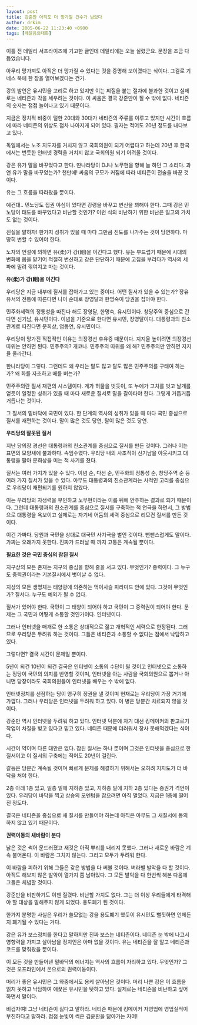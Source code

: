 ```yaml
---
layout: post
title: 강준만 아직도 더 망가질 건수가 남았다
author: drkim
date: 2005-06-22 11:23:40 +0900
tags: [깨달음의대화]
---
```

이틀 전 데일리 서프라이즈에 기고한 글인데 데일리에는 오늘 실렸군요. 문장을 조금 다듬었습니다. 

아무리 망가져도 아직은 더 망가질 수 있다는 것을 증명해 보이겠다는 식이다. 그걸로 기네스 북에 한 장을 열어보겠다는 건가.

강의 발언은 유시민을 고리로 하고 있지만 이는 찌질을 붙는 절차에 불과한 것이고 실제로는 네티즌과 각을 세우려는 것이다. 이 싸움은 결국 강준만이 질 수 밖에 없다. 네티즌의 숫자는 점점 늘어나고 있기 때문이다. 

지금은 정치적 비중이 덜한 20대와 30대가 네티즌의 주류를 이루고 있지만 시간이 흐름에 따라 네티즌의 위상도 점차 나아지게 되어 있다. 필자는 적어도 20년 정도를 내다보고 있다. 

독일에서는 노조 지도자를 거치지 않고 국회의원이 되기 어렵다고 하는데 20년 후 한국에서는 번듯한 인터넷 경력을 거치지 않고 국회의원 되기 어려울 것이다.

강은 유가 말을 바꾸었다고 한다. 딴나라당이 DJ나 노무현을 향해 늘 하던 그 소리다. 과연 유가 말을 바꾸었는가? 천만에! 싸움의 규모가 커짐에 따라 네티즌이 전술을 바꾼 것이다. 

유는 그 흐름을 따라왔을 뿐이다. 

예컨대.. 민노당도 집권 야심이 있다면 강령을 바꾸고 변신을 꾀해야 한다. 그때 강은 민노당이 태도를 바꾸었다고 비난할 것인가? 이런 식의 비난하기 위한 비난은 일고의 가치도 없는 것이다. 

진실을 말하자! 한가지 성취가 있을 때 마다 그만큼 진도를 나가주는 것이 당연하다. 마땅히 변할 수 있어야 한다. 

노자의 언설에 의하면 유(柔)가 강(剛)을 이긴다고 했다. 유는 부드럽기 때문에 시대의 변화에 몸을 맡기어 적절히 변신하고 강은 단단하기 때문에 고집을 부리다가 역사의 세파에 밀려 꺾여지고 마는 것이다. 

**유(柔)가 강(剛)을 이긴다**

우리당은 지금 내부에 질서를 잡아가고 있는 중이다. 어떤 질서가 있을 수 있는가? 장유유서의 전통에 따른다면 나이 순대로 장영달과 한명숙이 당권을 잡아야 한다. 

민주화세력의 정통성을 따진다 해도 장영달, 한명숙, 유시민이다. 창당주역 중심으로 간다면 신기남, 유시민이다. 이념을 기준으로 한다면 유시민, 장영달이다. 대통령과의 친소관계로 따진다면 문희상, 염동연, 유시민이다. 

우리당이 망가진 직접적인 이유는 의장경선 후유증 때문이다. 지지율 높이려면 의장경선 따위는 안하면 된다. 민주주의? 개코나. 민주주의 따위를 왜 해? 민주주의만 안하면 지지율 올라간다. 

한나라당이 그렇다. 그런데도 왜 우리는 말도 많고 탈도 많은 민주주의를 구태여 하는가? 왜 화를 자초하고 매를 버는가?

민주주의란 질서 재편의 시스템이다. 게가 허물을 벗듯이, 또 누에가 고치를 벗고 날개를 얻듯이 일정한 성취가 있을 때 마다 새로운 질서로 말을 갈아타야 한다. 그렇게 거듭거듭 거듭나는 것이다. 

그 질서의 밑바닥에 국민이 있다. 한 단계의 역사의 성취가 있을 때 마다 국민 중심으로 질서를 재편하는 것이다. 말이 많은 것도 당연, 탈이 많은 것도 당연.

**우리당의 잘못된 질서**

지난 당의장 경선은 대통령과의 친소관계를 중심으로 질서를 만든 것이다. 그러나 이는 표면의 모양새에 불과하다. 속임수였다. 우리당 내의 사조직이 신기남을 아웃시키고 대통령을 팔아 문희상을 미는 척 사기를 쳤다.

질서는 여러 가지가 있을 수 있다. 이념 순, 다선 순, 민주화의 정통성 순, 창당주역 순 등 여러 가지 질서가 있을 수 있다. 아무도 대통령과의 친소관계라는 사적인 고리를 중심으로 우리당이 재편되기를 원하지 않았다. 

이는 우리당의 자생력을 부인하고 노무현이라는 이름 뒤에 안주하는 결과로 되기 때문이다. 그런데 대통령과의 친소관계를 중심으로 질서를 구축하는 척 연극을 하면서, 그 방법으로 대통령을 욕보이고 실제로는 자기네 어둠의 세력 중심으로 리모컨 질서를 만든 것이다. 

이건 가짜다. 당원과 국민을 상대로 대국민 사기극을 벌인 것이다. 뻔뻔스럽게도 말이다. 가짜는 오래가지 못한다. 진짜가 드러날 때 까지 고통은 계속될 뿐이다. 

**필요한 것은 국민 중심의 참된 질서**

지구상의 모든 존재는 지구의 중심을 향해 줄을 서고 있다. 무엇인가? 중력이다. 그 누구도 중력권이라는 기본질서에서 벗어날 수 없다. 

지상의 모든 생명체는 태양광에 의존하는 먹이사슬 피라미드 안에 있다. 그것이 무엇인가? 질서다. 누구도 예외가 될 수 없다. 

질서가 있어야 한다. 국민이 그 태양이 되어야 하고 국민이 그 중력권이 되어야 한다. 문제는 그 국민과 어떻게 소통할 것인가이다. 인터넷이다. 

그러나 인터넷을 매개로 한 소통은 상대적으로 젊고 개혁적인 세력으로 한정된다. 그러므로 우리당은 두려워 하는 것이다. 그들은 네티즌과 소통할 수 없다는 점에서 낙담하고 있다. 

그렇다면? 결국 시간이 문제일 뿐이다. 

5년이 되건 10년이 되건 결국은 인터넷이 소통의 수단이 될 것이고 인터넷으로 소통하는 정당이 국민의 의지를 반영할 것이며, 인터넷을 아는 사람을 국회의원으로 뽑거나 아니면 당장이라도 국회의원들이 인터넷을 배우는 수 밖에 없다. 

인터넷정치를 선점하는 당이 영구히 정권을 낼 것이며 현재로는 우리당이 가장 거기에 가깝다. 그러나 우리당은 인터넷을 두려워 하고 있다. 이 병은 당분간 치료되지 않을 것이다. 

강준만 역시 인터넷을 두려워 하고 있다. 인터넷 덕분에 차기 대선 킹메이커의 판고르기 작업이 차질을 빚고 있다고 믿고 있다. 네티즌 때문에 더러워서 장사 못해먹겠다는 식이다. 

시간이 약이며 다른 대안은 없다. 참된 질서는 하나 뿐이며 그것은 인터넷을 중심으로 한 질서이고 이 질서의 구축에는 적어도 20년이 걸린다. 

갈등은 당분간 계속될 것이며 빠르게 문제를 해결하기 위해서는 오히려 지지도가 더 바닥을 쳐야 한다. 

2층 아래 1층 있고, 일층 밑에 지하층 있고, 지하층 밑에 지하 2층 있다는 증권가 격언이 있다. 우리당이 바닥을 찍고 상승의 모멘텀을 잡으려면 아직 멀었다. 지금은 1층에 떨어진 정도다. 

결국은 네티즌을 중심으로 새 질서를 만들어야 하는데 아직은 아무도 그 새질서에 동의하지 않고 있기 때문이다. 

**권력이동의 새바람이 분다**

낡은 것은 썩어 문드러졌고 새것은 아직 뿌리를 내리지 못했다. 그러나 새로운 바람은 계속 불어온다. 이 바람은 그치지 않는다. 그리고 모두가 두려워 한다. 

이 바람을 피하기 위해 그들은 갖은 방법을 다 써볼 것이다. 벼라별 발악을 다 할 것이다. 아직도 해보지 않은 발악이 열가지 쯤 남아있다. 그 모든 발악을 다 한번씩 해본 다음에 그들은 체념할 것이다. 

강준만을 비판하기도 이젠 질렸다. 비난할 가치도 없다. 그는 더 이상 우리들에게 타격해야 할 대상을 말해주지 않게 되었다. 용도폐기 된 것이다. 

한가지 분명한 사실은 우리가 쓸모없는 강을 용도폐기 했듯이 유시민도 뻘짓하면 언제든지 폐기될 수 있다는 거다. 

강은 유가 보스정치를 한다고 말하지만 진짜 보스는 네티즌이다. 네티즌 눈 밖에 나고서 영향력을 가지고 살아남을 정치인은 아마 없을 것이다. 유는 네티즌을 잘 알고 네티즌과 코드를 맞춰왔을 뿐이다. 

이 모든 것을 만들어낸 밑바닥의 에너지는 역사의 흐름이 자리하고 있다. 무엇인가? 그것은 오프라인에서 온으로의 권력이동이다. 

머리가 좋은 유시민은 그 와중에서도 용케 살아남은 것이다. 머리 나쁜 강은 이 흐름을 읽지 못하고 낙담하여 애꿎은 유시민을 탓하고 있다. 실제로는 네티즌을 비난하고 싶어하면서 말이다. 

비겁자여! 그냥 네티즌이 싫다고 말하라. 네티즌 때문에 킹메이커 자영업에 영업실적이 부진하다고 말하라. 점점 눈빛이 썩은 김윤환을 닮아가는 자여!